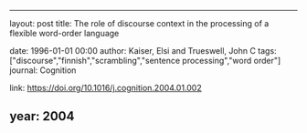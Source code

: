 ---
layout: post
title: The role of discourse context in the processing of a flexible word-order language

date: 1996-01-01 00:00
author: Kaiser, Elsi and Trueswell, John C
tags: ["discourse","finnish","scrambling","sentence processing","word order"]
journal: Cognition

link: https://doi.org/10.1016/j.cognition.2004.01.002

year: 2004
----